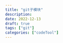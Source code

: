 ```yaml
---
title: "git子模块"
description: 
date: 2022-12-13
draft: true
tags: ["git"]
categories: ["codeTool"]
---
```

